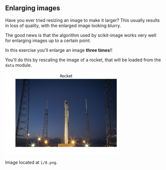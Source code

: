 ## Enlarging images

Have you ever tried resizing an image to make it larger? This usually results in loss of quality, with the enlarged image looking blurry.

The good news is that the algorithm used by scikit-image works very well for enlarging images up to a certain point.

In this exercise you'll enlarge an image **three times**!!

You'll do this by rescaling the image of a rocket, that will be loaded from the `data` module.

![Rocket](i/8.png)

Image located at `i/8.png`.
<!-- 
### Instructions

- Import the module and function needed to enlarge images, you'll do this by rescaling.

- Import the `data` module.

- Load the `rocket()` image from data.

- Enlarge the `rocket_image` so it is 3 times bigger, with the anti aliasing filter applied. _Make sure to set `multichannel` to `True` or you risk your session timing out!_
 -->